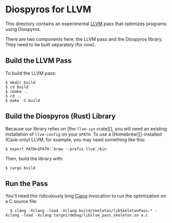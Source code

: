 # Diospyros for LLVM

This directory contains an experimental [LLVM][] pass that optimizes programs using Diospyros.

There are two components here: the LLVM pass and the Diospyros library.
They need to be built separately (for now).

## Build the LLVM Pass

To build the LLVM pass:

    $ mkdir build
    $ cd build
    $ cmake ..
    $ cd ..
    $ make -C build

## Build the Diospyros (Rust) Library

Because our library relies on [the `llvm-sys` crate][], you will need an existing installation of `llvm-config` on your `$PATH`.
To use a [Homebrew][]-installed (Cask-only) LLVM, for example, you may need something like this:

    $ export PATH=$PATH:`brew --prefix llvm`/bin

Then, build the library with:

    $ cargo build

## Run the Pass

You'll need this ridiculously long [Clang][] invocation to run the optimization on a C source file:

      $ clang -Xclang -load -Xclang build/skeleton/libSkeletonPass.* -Xclang -load -Xclang target/debug/libllvm_pass_skeleton.so a.c

[llvm]: https://llvm.org
[clang]: https://clang.llvm.org
[llvm-sys]: https://crates.io/crates/llvm-sys
